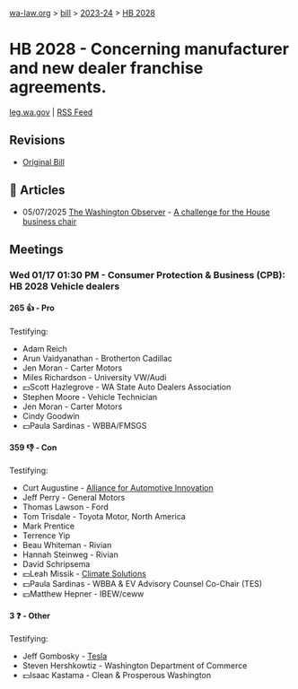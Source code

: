 [wa-law.org](/) > [bill](/bill/) > [2023-24](/bill/2023-24/) > [HB 2028](/bill/2023-24/hb/2028/)

# HB 2028 - Concerning manufacturer and new dealer franchise agreements.
[leg.wa.gov](https://app.leg.wa.gov/billsummary?BillNumber=2028&Year=2023&Initiative=false) | [RSS Feed](./rss.xml)

## Revisions
* [Original Bill](1/)

## 📰 Articles
* 05/07/2025 [The Washington Observer](/org/the_washington_observer/) - [A challenge for the House business chair](https://washingtonobserver.substack.com/p/a-challenge-for-the-house-business#:~:text=similar%20bill)

## Meetings
### Wed 01/17 01:30 PM - Consumer Protection & Business (CPB): HB 2028 Vehicle dealers
#### 265 👍 - Pro
Testifying:
* Adam Reich
* Arun Vaidyanathan - Brotherton Cadillac
* Jen Moran - Carter Motors
* Miles Richardson - University VW/Audi
* 💵Scott Hazlegrove - WA State Auto Dealers Association
* Stephen Moore - Vehicle Technician
* Jen Moran - Carter Motors
* Cindy Goodwin
* 💵Paula Sardinas - WBBA/FMSGS

#### 359 👎 - Con
Testifying:
* Curt Augustine - [Alliance for Automotive Innovation](/org/alliance_for_automotive_innovation/)
* Jeff Perry - General Motors
* Thomas Lawson - Ford
* Tom Trisdale - Toyota Motor, North America
* Mark Prentice
* Terrence Yip
* Beau Whiteman - Rivian
* Hannah Steinweg - Rivian
* David Schripsema
* 💵Leah Missik - [Climate Solutions](/org/climate_solutions/)
* 💵Paula Sardinas - WBBA & EV Advisory Counsel Co-Chair (TES)
* 💵Matthew Hepner - IBEW/ceww

#### 3 ❓ - Other
Testifying:
* Jeff Gombosky - [Tesla](/org/tesla/)
* Steven Hershkowtiz - Washington Department of Commerce
* 💵Isaac Kastama - Clean & Prosperous Washington
